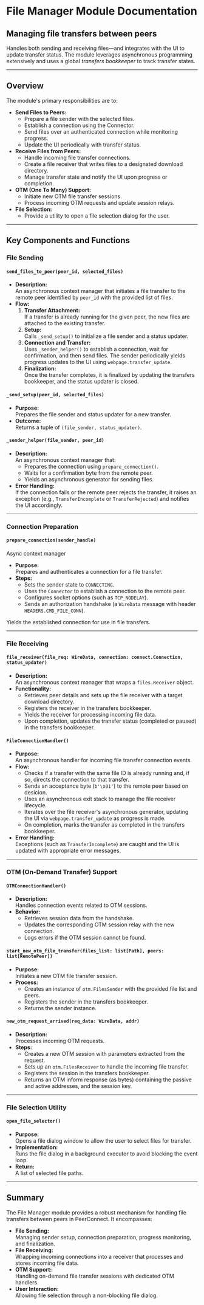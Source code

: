 # File Manager Module Documentation

## Managing file transfers between peers

Handles both sending and receiving files—and integrates with the UI to update transfer status. The module leverages asynchronous programming extensively and uses a global *transfers bookkeeper* to track transfer states.

---

## Overview

The module's primary responsibilities are to:

- **Send Files to Peers:**  
  - Prepare a file sender with the selected files.
  - Establish a connection using the Connector.
  - Send files over an authenticated connection while monitoring progress.
  - Update the UI periodically with transfer status.
- **Receive Files from Peers:**  
  - Handle incoming file transfer connections.
  - Create a file receiver that writes files to a designated download directory.
  - Manage transfer state and notify the UI upon progress or completion.
- **OTM (One To Many) Support:**  
  - Initiate new OTM file transfer sessions.
  - Process incoming OTM requests and update session relays.
- **File Selection:**  
  - Provide a utility to open a file selection dialog for the user.

---

## Key Components and Functions

### File Sending

#### `send_files_to_peer(peer_id, selected_files)`

- **Description:**  
  An asynchronous context manager that initiates a file transfer to the remote peer identified by `peer_id` with the provided list of files.
- **Flow:**
  1. **Transfer Attachment:**  
     If a transfer is already running for the given peer, the new files are attached to the existing transfer.
  2. **Setup:**  
     Calls `_send_setup()` to initialize a file sender and a status updater.
  3. **Connection and Transfer:**  
     Uses `_sender_helper()` to establish a connection, wait for confirmation, and then send files. The sender periodically yields progress updates to the UI using `webpage.transfer_update`.
  4. **Finalization:**  
     Once the transfer completes, it is finalized by updating the transfers bookkeeper, and the status updater is closed.

#### `_send_setup(peer_id, selected_files)`

- **Purpose:**  
  Prepares the file sender and status updater for a new transfer.
- **Outcome:**  
  Returns a tuple of `(file_sender, status_updater)`.

#### `_sender_helper(file_sender, peer_id)`

- **Description:**  
  An asynchronous context manager that:
  - Prepares the connection using `prepare_connection()`.
  - Waits for a confirmation byte from the remote peer.
  - Yields an asynchronous generator for sending files.
- **Error Handling:**  
  If the connection fails or the remote peer rejects the transfer, it raises an exception (e.g., `TransferIncomplete` or `TransferRejected`) and notifies the UI accordingly.

---

### Connection Preparation

#### `prepare_connection(sender_handle)`

Async context manager

- **Purpose:**  
  Prepares and authenticates a connection for a file transfer.
- **Steps:**
  - Sets the sender state to `CONNECTING`.
  - Uses the `Connector` to establish a connection to the remote peer.
  - Configures socket options (such as `TCP_NODELAY`).
  - Sends an authorization handshake (a `WireData` message with header `HEADERS.CMD_FILE_CONN`).

Yields the established connection for use in file transfers.

---

### File Receiving

#### `file_receiver(file_req: WireData, connection: connect.Connection, status_updater)`

- **Description:**  
  An asynchronous context manager that wraps a `files.Receiver` object.
- **Functionality:**
  - Retrieves peer details and sets up the file receiver with a target download directory.
  - Registers the receiver in the transfers bookkeeper.
  - Yields the receiver for processing incoming file data.
  - Upon completion, updates the transfer status (completed or paused) in the transfers bookkeeper.

#### `FileConnectionHandler()`

- **Purpose:**  
  An asynchronous handler for incoming file transfer connection events.
- **Flow:**
  - Checks if a transfer with the same file ID is already running and, if so, directs the connection to that transfer.
  - Sends an acceptance byte (`b'\x01'`) to the remote peer based on desicion.
  - Uses an asynchronous exit stack to manage the file receiver lifecycle.
  - Iterates over the file receiver's asynchronous generator, updating the UI via `webpage.transfer_update` as progress is made.
  - On completion, marks the transfer as completed in the transfers bookkeeper.
- **Error Handling:**  
  Exceptions (such as `TransferIncomplete`) are caught and the UI is updated with appropriate error messages.

---

### OTM (On-Demand Transfer) Support

#### `OTMConnectionHandler()`

- **Description:**  
  Handles connection events related to OTM sessions.
- **Behavior:**
  - Retrieves session data from the handshake.
  - Updates the corresponding OTM session relay with the new connection.
  - Logs errors if the OTM session cannot be found.

#### `start_new_otm_file_transfer(files_list: list[Path], peers: list[RemotePeer])`

- **Purpose:**  
  Initiates a new OTM file transfer session.
- **Process:**
  - Creates an instance of `otm.FilesSender` with the provided file list and peers.
  - Registers the sender in the transfers bookkeeper.
  - Returns the sender instance.

#### `new_otm_request_arrived(req_data: WireData, addr)`

- **Description:**  
  Processes incoming OTM requests.
- **Steps:**
  - Creates a new OTM session with parameters extracted from the request.
  - Sets up an `otm.FilesReceiver` to handle the incoming file transfer.
  - Registers the session in the transfers bookkeeper.
  - Returns an OTM inform response (as bytes) containing the passive and active addresses, and the session key.

---

### File Selection Utility

#### `open_file_selector()`

- **Purpose:**  
  Opens a file dialog window to allow the user to select files for transfer.
- **Implementation:**  
  Runs the file dialog in a background executor to avoid blocking the event loop.
- **Return:**  
  A list of selected file paths.

---

## Summary

The File Manager module provides a robust mechanism for handling file transfers between peers in PeerConnect. It encompasses:

- **File Sending:**  
  Managing sender setup, connection preparation, progress monitoring, and finalization.
- **File Receiving:**  
  Wrapping incoming connections into a receiver that processes and stores incoming file data.
- **OTM Support:**  
  Handling on-demand file transfer sessions with dedicated OTM handlers.
- **User Interaction:**  
  Allowing file selection through a non-blocking file dialog.
